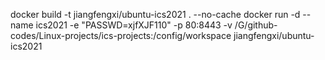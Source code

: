 docker build -t jiangfengxi/ubuntu-ics2021 . --no-cache
docker run -d --name ics2021 -e "PASSWD=xjfXJF110" -p 80:8443 -v /G/github-codes/Linux-projects/ics-projects:/config/workspace jiangfengxi/ubuntu-ics2021